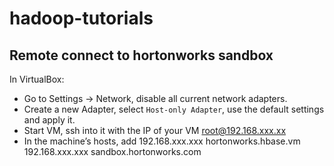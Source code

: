 # hadoop-tutorials

## Remote connect to hortonworks sandbox

In VirtualBox:
* Go to Settings -> Network, disable all current network adapters.
* Create a new Adapter, select `Host-only Adapter`, use the default settings and apply it.
* Start VM, ssh into it with the IP of your VM root@192.168.xxx.xx
* In the machine’s hosts, add
      192.168.xxx.xxx hortonworks.hbase.vm
      192.168.xxx.xxx sandbox.hortonworks.com
